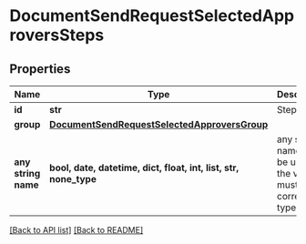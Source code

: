 # DocumentSendRequestSelectedApproversSteps


## Properties
Name | Type | Description | Notes
------------ | ------------- | ------------- | -------------
**id** | **str** | Step ID | 
**group** | [**DocumentSendRequestSelectedApproversGroup**](DocumentSendRequestSelectedApproversGroup.md) |  | 
**any string name** | **bool, date, datetime, dict, float, int, list, str, none_type** | any string name can be used but the value must be the correct type | [optional]

[[Back to API list]](../README.md#documentation-for-api-endpoints) [[Back to README]](../README.md)


